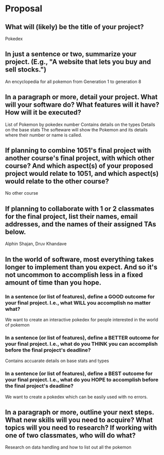 # Proposal

## What will (likely) be the title of your project?

Pokedex

## In just a sentence or two, summarize your project. (E.g., "A website that lets you buy and sell stocks.")

An encyclopedia for all pokemon from Generation 1 to generation 8

## In a paragraph or more, detail your project. What will your software do? What features will it have? How will it be executed?
List of Pokemon by pokedex number
Contains details on the types
Details on the base stats
The softeware will show the Pokemon and its details where their number or name is called.

## If planning to combine 1051's final project with another course's final project, with which other course? And which aspect(s) of your proposed project would relate to 1051, and which aspect(s) would relate to the other course?

No other course

## If planning to collaborate with 1 or 2 classmates for the final project, list their names, email addresses, and the names of their assigned TAs below.

Alphin Shajan, 
Druv Khandave

## In the world of software, most everything takes longer to implement than you expect. And so it's not uncommon to accomplish less in a fixed amount of time than you hope.

### In a sentence (or list of features), define a GOOD outcome for your final project. I.e., what WILL you accomplish no matter what?

We want to create an interactive pokedex for people interested in the world of pokemon

### In a sentence (or list of features), define a BETTER outcome for your final project. I.e., what do you THINK you can accomplish before the final project's deadline?
Contains accuarate details on base stats and types


### In a sentence (or list of features), define a BEST outcome for your final project. I.e., what do you HOPE to accomplish before the final project's deadline?
We want to create a pokedex which can be easily used with no errors.


## In a paragraph or more, outline your next steps. What new skills will you need to acquire? What topics will you need to research? If working with one of two classmates, who will do what?

Research on data handling and how to list out all the pokemon
